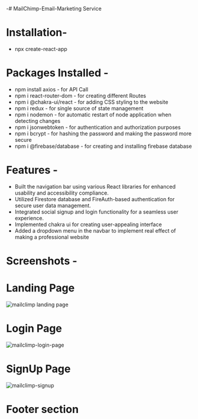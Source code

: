 -# MailChimp-Email-Marketing Service 

# Installation-
- npx create-react-app

# Packages Installed -
- npm install axios - for API Call
- npm i react-router-dom - for creating different Routes
- npm i @chakra-ui/react -  for adding CSS styling to the website
- npm i redux - for single source of state management
- npm i nodemon - for automatic restart of node application when detecting changes
- npm i jsonwebtoken - for authentication and authorization purposes
- npm i bcrypt - for hashing the password and making the password more secure
- npm i @firebase/database - for creating and installing firebase database

# Features -
- Built the navigation bar using various React libraries for enhanced usability and accessibility compliance.
- Utilized Firestore database and FireAuth-based authentication for secure user data management.
- Integrated social signup and login functionality for a seamless user experience.
- Implemented chakra ui for creating user-appealing interface
- Added a dropdown menu in the navbar to implement real effect of making a professional website

# Screenshots -
<h1>Landing Page</h1>

![mailclimp landing page](https://github.com/Anshu1997-cloud/Email-Marketing-website/assets/135546335/c677e4f0-1575-406f-8390-7a7c3c46c78c)

<h1>Login Page</h1>

![mailclimp-login-page](https://github.com/Anshu1997-cloud/Email-Marketing-website/assets/135546335/34945a16-611e-4cc7-80ed-cc15a4c7ce42)

<h1>SignUp Page</h1>

![mailclimp-signup](https://github.com/Anshu1997-cloud/Email-Marketing-website/assets/135546335/52019f46-f909-47a0-bc2c-0dce34357dc7)

<h1>Footer section</h1>



